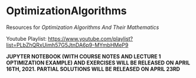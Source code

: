 # OptimizationAlgorithms
Resources for _Optimization Algorithms And Their Mathematics_

Youtube Playlist: https://www.youtube.com/playlist?list=PLbZhQRxUimh57G5JtnDA6p9-MYmbHMeP9

**JUPYTER NOTEBOOK (WITH COURSE NOTES AND LECTURE 1 OPTIMIZATION EXAMPLE) AND EXERCISES WILL BE RELEASED ON APRIL 16TH, 2021. PARTIAL SOLUTIONS WILL BE RELEASED ON APRIL 23RD**

